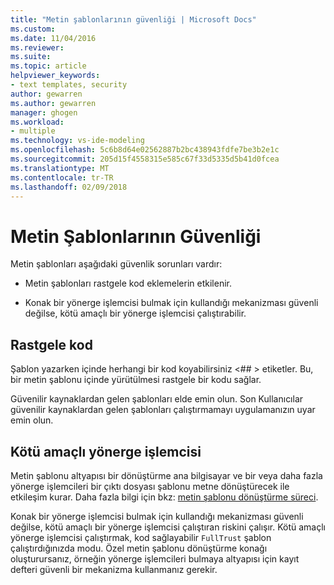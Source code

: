 ```yaml
---
title: "Metin şablonlarının güvenliği | Microsoft Docs"
ms.custom: 
ms.date: 11/04/2016
ms.reviewer: 
ms.suite: 
ms.topic: article
helpviewer_keywords:
- text templates, security
author: gewarren
ms.author: gewarren
manager: ghogen
ms.workload:
- multiple
ms.technology: vs-ide-modeling
ms.openlocfilehash: 5c6b8d64e02562887b2bc438943fdfe7be3b2e1c
ms.sourcegitcommit: 205d15f4558315e585c67f33d5335d5b41d0fcea
ms.translationtype: MT
ms.contentlocale: tr-TR
ms.lasthandoff: 02/09/2018
---
```

# <a name="security-of-text-templates"></a>Metin Şablonlarının Güvenliği
Metin şablonları aşağıdaki güvenlik sorunları vardır:  
  
-   Metin şablonları rastgele kod eklemelerin etkilenir.  
  
-   Konak bir yönerge işlemcisi bulmak için kullandığı mekanizması güvenli değilse, kötü amaçlı bir yönerge işlemcisi çalıştırabilir.  
  
## <a name="arbitrary-code"></a>Rastgele kod  
 Şablon yazarken içinde herhangi bir kod koyabilirsiniz \<## > etiketler. Bu, bir metin şablonu içinde yürütülmesi rastgele bir kodu sağlar.  
  
 Güvenilir kaynaklardan gelen şablonları elde emin olun. Son Kullanıcılar güvenilir kaynaklardan gelen şablonları çalıştırmamayı uygulamanızın uyar emin olun.  
  
## <a name="malicious-directive-processor"></a>Kötü amaçlı yönerge işlemcisi  
 Metin şablonu altyapısı bir dönüştürme ana bilgisayar ve bir veya daha fazla yönerge işlemcileri bir çıktı dosyası şablonu metne dönüştürecek ile etkileşim kurar. Daha fazla bilgi için bkz: [metin şablonu dönüştürme süreci](../modeling/the-text-template-transformation-process.md).  
  
 Konak bir yönerge işlemcisi bulmak için kullandığı mekanizması güvenli değilse, kötü amaçlı bir yönerge işlemcisi çalıştıran riskini çalışır. Kötü amaçlı yönerge işlemcisi çalıştırmak, kod sağlayabilir `FullTrust` şablon çalıştırdığınızda modu. Özel metin şablonu dönüştürme konağı oluşturursanız, örneğin yönerge işlemcileri bulmaya altyapısı için kayıt defteri güvenli bir mekanizma kullanmanız gerekir.